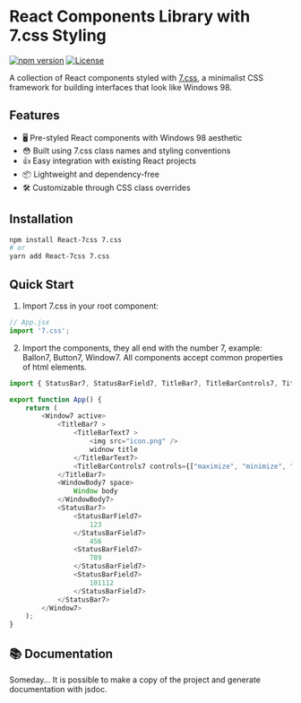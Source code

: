# React Components Library with 7.css Styling

[![npm version](https://img.shields.io/npm/v/your-component-library.svg)](https://www.npmjs.com/package/your-component-library)
[![License](https://img.shields.io/badge/license-MIT-blue.svg)](https://opensource.org/licenses/MIT)

A collection of React components styled with [7.css](https://github.com/khang-nd/7.css), a minimalist CSS framework for building interfaces that look like Windows 98.

## Features

- 🖥️ Pre-styled React components with Windows 98 aesthetic
- 😳 Built using 7.css class names and styling conventions
- 👍 Easy integration with existing React projects
- 📦 Lightweight and dependency-free
- 🛠️ Customizable through CSS class overrides

## Installation

```bash
npm install React-7css 7.css
# or
yarn add React-7css 7.css
```
## Quick Start
1. Import 7.css in your root component:
```js
// App.jsx
import '7.css';
```
2. Import the components, they all end with the number 7, example: Ballon7, Button7, Window7. All components accept common properties of html elements.

```js
import { StatusBar7, StatusBarField7, TitleBar7, TitleBarControls7, TitleBarText7, Window7, WindowBody7 } from "react-7css";

export function App() {
    return (
        <Window7 active>
            <TitleBar7 >
                <TitleBarText7 >
                    <img src="icon.png" />
                    widnow title
                </TitleBarText7>
                <TitleBarControls7 controls={["maximize", "minimize", "close"]} />
            </TitleBar7>
            <WindowBody7 space>
                Window body
            </WindowBody7>
            <StatusBar7>
                <StatusBarField7>
                    123
                </StatusBarField7>
                    456
                <StatusBarField7>
                    789
                </StatusBarField7>
                <StatusBarField7>
                    101112
                </StatusBarField7>
            </StatusBar7>
        </Window7>
    );
}
```
## 📚 Documentation
Someday... It is possible to make a copy of the project and generate documentation with jsdoc.